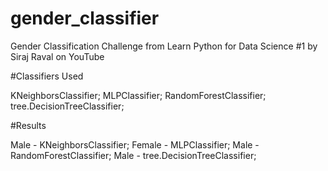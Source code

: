 # gender_classifier
Gender Classification Challenge from Learn Python for Data Science #1 by Siraj Raval on YouTube 

#Classifiers Used

KNeighborsClassifier;
MLPClassifier;
RandomForestClassifier;
tree.DecisionTreeClassifier;

#Results

Male - KNeighborsClassifier;
Female - MLPClassifier;
Male - RandomForestClassifier;
Male - tree.DecisionTreeClassifier;

